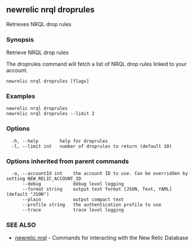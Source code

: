 ## newrelic nrql droprules

Retrieves NRQL drop rules

### Synopsis

Retrieve NRQL drop rules

The droprules command will fetch a list of NRQL drop rules linked to your account.

```
newrelic nrql droprules [flags]
```

### Examples

```
newrelic nrql droprules
newrelic nrql droprules --limit 2
```

### Options

```
  -h, --help        help for droprules
  -l, --limit int   number of droprules to return (default 10)
```

### Options inherited from parent commands

```
  -a, --accountId int    the account ID to use. Can be overridden by setting NEW_RELIC_ACCOUNT_ID
      --debug            debug level logging
      --format string    output text format [JSON, Text, YAML] (default "JSON")
      --plain            output compact text
      --profile string   the authentication profile to use
      --trace            trace level logging
```

### SEE ALSO

* [newrelic nrql](newrelic_nrql.md)	 - Commands for interacting with the New Relic Database


